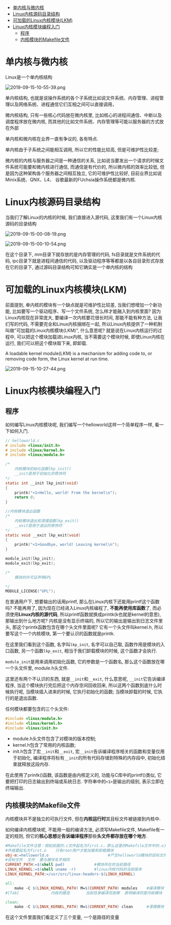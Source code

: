 
<!-- @import "[TOC]" {cmd="toc" depthFrom=1 depthTo=6 orderedList=false} -->

<!-- code_chunk_output -->

- [单内核与微内核](#单内核与微内核)
- [Linux内核源码目录结构](#linux内核源码目录结构)
- [可加载的Linux内核模块(LKM)](#可加载的linux内核模块lkm)
- [Linux内核模块编程入门](#linux内核模块编程入门)
  - [程序](#程序)
  - [内核模块的Makefile文件](#内核模块的makefile文件)

<!-- /code_chunk_output -->

# 单内核与微内核

Linux是一个单内核结构

![2019-09-15-10-55-39.png](./images/2019-09-15-10-55-39.png)

单内核结构, 也就是说操作系统的各个子系统比如说文件系统、内存管理、进程管理以及网络系统、进程通信它们互相之间可以直接调用， 

微内核结构, 只有一些核心代码放在微内核里, 比如核心的进程间通信、中断以及调度程序放在微内核, 而其他的比如文件系统、内存管理等可能以服务器的方式放在外部

单内核和微内核在业界一直有争议的, 各有特点. 

单内核由于子系统之间能相互调用, 所以它的性能比较高, 但是可维护性比较差; 

微内核的内核与服务器之间是一种通信的关系, 比如说当要发出一个请求的时候文件系统可能要和微内核进行通信, 而通信是有代价的, 所以微内核的效率比较低, 但是因为这种架构各个服务器之间相互独立, 它的可维护性比较好, 目前业界比如说Minix系统、QNX、L4、 谷歌最新的FUchsia操作系统都是微内核.

# Linux内核源码目录结构

当我们了解Linux的内核的时候, 我们直接进入源代码, 这里我们有一个Linux内核源码的目录结构

![2019-09-15-00-08-19.png](./images/2019-09-15-00-08-19.png)

![2019-09-15-00-10-54.png](./images/2019-09-15-00-10-54.png)

在这个目录下, mm目录下就存放的是内存管理的代码, fs目录就是文件系统的代码, ipc目录下就是进程间通信的代码, 以及驱动程序等等都是以各自目录形式存放在它的目录下, 通过源码目录结构可知它确实是一个单内核的结构

# 可加载的Linux内核模块(LKM)

前面提到, 单内核的模块有一个缺点就是可维护性比较差, 当我们想增加一个新功能, 比如要写一个驱动程序、写一个文件系统, 怎么样才能融入到内核里面? 因为Linux内核现在非常庞大, 要编译一次内核要花很长时间, 那能不能有种方法, 让我们写的代码, 不需要完全和Linux内核捆绑在一起, 所以Linux内核提供了一种机制叫做"可加载的Linux内核模块(LKM)", 什么意思呢? 就是说在Linux内核运行的过程中, 可以把这个模块加载进Linux内核, 当不需要这个模块时候, 即使Linux内核在运行, 我们可以把这个模块取下来, 即卸载. 

A loadable kernel module(LKM) is a mechanism for adding code to, or removing code form, the Linux kernel at run time.

![2019-09-15-10-27-44.png](./images/2019-09-15-10-27-44.png)

# Linux内核模块编程入门

## 程序

如何编写Linux内核模块呢, 我们编写一个helloworld这样一个简单程序一样, 看一下如何入门.

```c
// helloworld.c
# include <linux/init.h>
# include <linux/kernel.h>
# include <linux/module.h>

/* 
    内核模块初始化函数lkp_init()
    __init是用于初始化的修饰符
*/
static int __init lkp_init(void)
{
	printk("<1>Hello, world! From the kernel\n");
	return 0;
}

//内核模块退出函数
/* 
    内核模块退出和清理函数lkp_exit()
    __exit是用于退出的修饰符
*/
static void __exit lkp_exit(void)
{
	printk("<1>Goodbye, world! Leaving kernel\n");
}

module_init(lkp_init);
module_exit(lkp_exit);

/* 
    模块的许可证声明GPL

*/
MODULE_LICENSE("GPL");
```

在普通用户下, 想要输出的话用printf, 那么在Linux内核下还能用printf这个函数吗? 不能再用了, 因为现在已经进入Linux内核编程了, **不能再使用库函数**了, 而必须使用**Linux内核的源代码**, 所以printf函数就换成printk(k也就是kernel的意思), 那输出到什么地方呢? 内核是没有显示终端的, 所以它的输出是输出到日志文件里头, 那这个printk函数包含在哪个头文件里面呢? 它有一个头文件叫kernel.h, 所以要写这个一个内核模块, 第一个要认识的函数就是printk.

在这里我们看到这个函数, 名字叫`lkp_init`, 名字可以自己取, 函数作用是模块的入口函数, 另一个函数`lkp_exit`, 相当于我们卸载模块的时候, 这个函数才会执行. 

`module_init`是用来调用初始化函数, 它的参数是一个函数名, 那么这个函数放在哪一个头文件里, module.h头文件.

这里还有两个不认识的东西, 就是`__init`和`__exit`, 什么意思呢, `__init`它告诉编译程序, 当这个模块执行完后把这个内存空间回收回来, 所以这两个函数到底什么时候执行呢, 当模块插入进来的时候, 它执行初始化的函数; 当模块卸载的时候, 它执行的是退出函数. 

任何模块都要包含的三个头文件:

```c
#include <linux/module.h>
#include <linux/kernel.h>
#include <linux/init.h>
```

* module.h头文件包含了对模块的版本控制;
* kernel.h包含了常用的内核函数;
* init.h包含了宏`__init`和`__exit`, 宏`__init`告诉编译程序相关的函数和变量仅用于初始化, 编译程序将标有`__init`的所有代码存储到特殊的内存段中, 初始化结束就释放这段内存.

在此使用了printk()函数, 该函数是由内核定义的, 功能与C库中的printf()类似, 它要把打印的日志输出到终端或系统日志. 字符串中的`<1>`是输出的级别, 表示立即在终端输出.

## 内核模块的Makefile文件

内核模块并不是独立的可执行文件, 但在**内核运行时**其目标文件被链接到内核中. 

如何编译内核模块呢, 不能用一般的编译方法, 必须写Makefile文件, Makefile有一定的规则, 但它的**核心思想**是**告诉编译程序**那些**头文件都存放在哪个地方**.

```makefile
#Makefile文件注意：假如前面的.c文件起名为first.c，那么这里的Makefile文件中的.o文
#件就要起名为first.o    只有root用户才能加载和卸载模块
obj-m:=helloworld.o                          #产生helloworld模块的目标文件
#目标文件  文件  要与模块名字相同
CURRENT_PATH:=$(shell pwd)             #模块所在的当前路径
LINUX_KERNEL:=$(shell uname -r)        #linux内核代码的当前版本
LINUX_KERNEL_PATH:=/usr/src/linux-headers-$(LINUX_KERNEL)

all:
	make -C $(LINUX_KERNEL_PATH) M=$(CURRENT_PATH) modules    #编译模块
#[Tab]              内核的路径       当前目录编译完放哪  表明编译的是内核模块

clean:
	make -C $(LINUX_KERNEL_PATH) M=$(CURRENT_PATH) clean      #清理模块
```

在这个文件里面我们看定义了三个变量, 一个是路径的变量